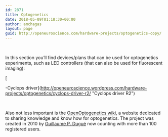 ```yaml
---
id: 2871
title: Optogenetics
date: 2018-05-09T01:18:30+00:00
author: amchagas
layout: page
guid: http://openeuroscience.com/hardware-projects/optogenetics-copy/
---
```

&nbsp;

In this section you&#8217;ll find devices/plans that can be used for optogenetics experiments, such as LED controllers (that can also be used for fluorescent imaging):

[
  
-Cyclops driver](http://openeuroscience.wordpress.com/hardware-projects/optogenetics/cyclops-driver-r2/ "Cyclops driver R2")

&nbsp;

Also not less important is the [OpenOptogenetics wiki](http://www.openoptogenetics.org/index.php?title=Main_Page), a website dedicated to sharing knowledge and know how for optogenetics. The project was created in 2010 by  [Guillaume P. Dugué](http://www.linkedin.com/in/guillaumedugue) now counting with more than 100 registered users.